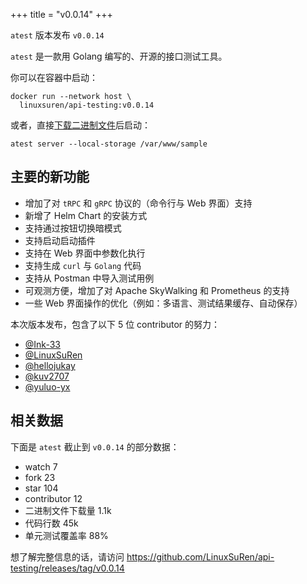 +++
title = "v0.0.14"
+++

`atest` 版本发布 `v0.0.14`

`atest` 是一款用 Golang 编写的、开源的接口测试工具。

你可以在容器中启动：

```shell
docker run --network host \
  linuxsuren/api-testing:v0.0.14
```

或者，直接[下载二进制文件](https://github.com/LinuxSuRen/api-testing/releases/tag/v0.0.14)后启动：

```shell
atest server --local-storage /var/www/sample
```

## 主要的新功能

* 增加了对 `tRPC` 和 `gRPC` 协议的（命令行与 Web 界面）支持
* 新增了 Helm Chart 的安装方式
* 支持通过按钮切换暗模式
* 支持启动启动插件
* 支持在 Web 界面中参数化执行
* 支持生成 `curl` 与 `Golang` 代码
* 支持从 Postman 中导入测试用例
* 可观测方便，增加了对 Apache SkyWalking 和 Prometheus 的支持
* 一些 Web 界面操作的优化（例如：多语言、测试结果缓存、自动保存）

本次版本发布，包含了以下 5 位 contributor 的努力：

* [@Ink-33](https://github.com/Ink-33)
* [@LinuxSuRen](https://github.com/LinuxSuRen)
* [@hellojukay](https://github.com/hellojukay)
* [@kuv2707](https://github.com/kuv2707)
* [@yuluo-yx](https://github.com/yuluo-yx)

## 相关数据

下面是 `atest` 截止到 `v0.0.14` 的部分数据：

* watch 7
* fork 23
* star 104
* contributor 12
* 二进制文件下载量 1.1k
* 代码行数 45k
* 单元测试覆盖率 88%

想了解完整信息的话，请访问 https://github.com/LinuxSuRen/api-testing/releases/tag/v0.0.14
